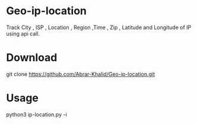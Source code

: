 # Geo-ip-location
Track City , ISP , Location , Region ,Time , Zip , Latitude and Longitude of IP using api call. 

# Download
git clone https://github.com/Abrar-Khalid/Geo-ip-location.git

# Usage
python3 ip-location.py -i <IP-Address>
